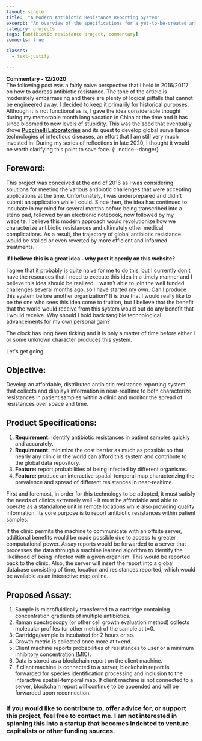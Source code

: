 ```yaml
---
layout: single
title:  "A Modern Antibiotic Resistance Reporting System"
excerpt: "An overview of the specifications for a yet-to-be-created antibiotic resistance reporting system."
category: projects
tags: [antibiotic resistance project, commentary]
comments: true

classes:
  - text-justify

---
```


**Commentary - 12/2020**  
The following post was a fairly naive perspective that I held in 2016/20117 on how to address antibiotic resistance. The tone of the article is moderately embarrassing and there are plenty of logical pitfalls that cannot be engineered away. I decided to keep it primarily for historical purposes. Although it is not functional as is, I gave the idea considerable thought during my memorable month long vacation in China at the time and it has since bloomed to new levels of stupidity. This was the seed that eventually drove **[Puccinelli Laboratories](https://puccilabs.com/about/)** and its quest to develop global surveillance technologies of infectious diseases, an effort that I am still very much invested in. During my series of reflections in late 2020, I thought it would be worth clarifying this point to save face.
{: .notice--danger}

## Foreword:

This project was conceived at the end of 2016 as I was considering solutions for meeting the various antibiotic challenges that were accepting applications at the time. Unfortunately, I was underprepared and didn't submit an application while I could. Since then, the idea has continued to incubate in my mind for several months before being transcribed into a steno pad, followed by an electronic notebook, now followed by my website. I believe this modern approach would revolutionize how we characterize antibiotic resistances and ultimately other medical complications. As a result, the trajectory of global antibiotic resistance would be stalled or even reverted by more efficient and informed treatments.

**If I believe this is a great idea - why post it openly on this website?**

I agree that it probably is quite naive for me to do this, but I currently don't have the resources that I need to execute this idea in a timely manner and I believe this idea should be realized. I wasn't able to join the well funded challenges several months ago, so I have started my own. Can I produce this system before another organization? It is true that I would really like to be the one who sees this idea come to fruition, but I believe that the benefit that the world would receive from this system would out do any benefit that I would receive. Why should I hold back tangible technological advancements for my own personal gain?

The clock has long been ticking and it is only a matter of time before either I or some unknown character produces this system.

Let's get going.

## Objective:

Develop an affordable, distributed antibiotic resistance reporting system that collects and displays information in near-realtime to both characterize resistances in patient samples within a clinic and monitor the spread of resistances over space and time.

## Product Specifications:

1. **Requirement:** identify antibiotic resistances in patient samples quickly and accurately.
2. **Requirement:** minimize the cost barrier as much as possible so that nearly any clinic in the world can afford this system and contribute to the global data repository.
2. **Feature:** report probabilities of being infected by different organisms.
3. **Feature:** produce an interactive spatial-temporal map characterizing the prevalence and spread of different resistances in near-realtime.

First and foremost, in order for this technology to be adopted, it must satisfy the needs of clinics extremely well - it must be affordable and able to operate as a standalone unit in remote locations while also providing quality information. Its core purpose is to report antibiotic resistances within patient samples.

If the clinic permits the machine to communicate with an offsite server, additional benefits would be made possible due to access to greater computational power. Assay reports would be forwarded to a server that processes the data through a machine learned algorithm to identify the likelihood of being infected with a given organism. This would be reported back to the clinic. Also, the server will insert the report into a global database consisting of time, location and resistances reported, which would be available as an interactive map online.

## Proposed Assay:

1. Sample is microfluidically transferred to a cartridge containing concentration gradients of multiple antibiotics.
2. Raman spectroscopy (or other cell growth evaluation method) collects molecular profiles (or other metric) of the sample at t=0.
3. Cartridge/sample is incubated for 2 hours or so.
4. Growth metric is collected once more at t=end.
5. Client machine reports probabilities of resistances to user or a minimum inhibitory concentration (MIC).
6. Data is stored as a blockchain report on the client machine.
7. If client machine is connected to a server, blockchain report is forwarded for species identification processing and inclusion to the interactive spatial-temporal map. If client machine is not connected to a server, blockchain report will continue to be appended and will be forwarded upon reconnection.

### If you would like to contribute to, offer advice for, or support this project, feel free to contact me. I am not interested in spinning this into a startup that becomes indebted to venture capitalists or other funding sources.
